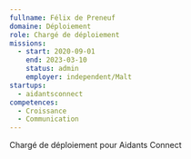 ```yaml
---
fullname: Félix de Preneuf
domaine: Déploiement
role: Chargé de déploiement
missions:
  - start: 2020-09-01
    end: 2023-03-10
    status: admin
    employer: independent/Malt
startups:
  - aidantsconnect
competences:
  - Croissance
  - Communication
---
```

Chargé de déploiement pour Aidants Connect 
